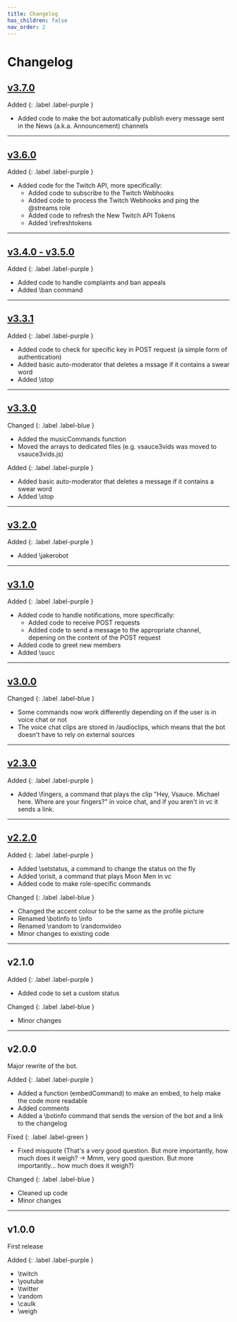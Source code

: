 ```yaml
---
title: Changelog
has_children: false
nav_order: 2
---
```


# Changelog

## [**v3.7.0**](https://github.com/BotSauce/BotSauce/releases/tag/v3.7.0)

Added
{: .label .label-purple }
- Added code to make the bot automatically publish every message sent in the News (a.k.a. Announcement) channels

* * *

## [**v3.6.0**](https://github.com/BotSauce/BotSauce/releases/tag/v3.6.0)

Added
{: .label .label-purple }
- Added code for the Twitch API, more specifically:
  - Added code to subscribe to the Twitch Webhooks
  - Added code to process the Twitch Webhooks and ping the @streams role
  - Added code to refresh the New Twitch API Tokens
  - Added \refreshtokens

* * *

## [**v3.4.0 - v3.5.0**](https://github.com/BotSauce/BotSauce/releases/tag/v3.5)

Added
{: .label .label-purple }
- Added code to handle complaints and ban appeals
- Added \ban command

* * *

## [**v3.3.1**](https://github.com/BotSauce/BotSauce/releases/tag/v3.3.1)

Added
{: .label .label-purple }
- Added code to check for specific key in POST request (a simple form of authentication)
- Added basic auto-moderator that deletes a mssage if it contains a swear word
- Added \stop

* * *

## [**v3.3.0**](https://github.com/BotSauce/BotSauce/releases/tag/v3.3.0)

Changed
{: .label .label-blue }
- Added the musicCommands function
- Moved the arrays to dedicated files (e.g. vsauce3vids was moved to vsauce3vids.js)

Added
{: .label .label-purple }
- Added basic auto-moderator that deletes a message if it contains a swear word
- Added \stop

* * *

## [**v3.2.0**](https://github.com/BotSauce/BotSauce/releases/tag/v3.2.0)

Added
{: .label .label-purple }
- Added \jakerobot

* * *

## [**v3.1.0**](https://github.com/BotSauce/BotSauce/releases/tag/v3.1.0)

Added
{: .label .label-purple }
- Added code to handle notifications, more specifically:
  - Added code to receive POST requests
  - Added code to send a message to the appropriate channel, depening on the content of the POST request
- Added code to greet new members
- Added \succ

* * *

## [**v3.0.0**](https://github.com/BotSauce/BotSauce/releases/tag/v3.0.0)

Changed
{: .label .label-blue }
- Some commands now work differently depending on if the user is in voice chat or not
- The voice chat clips are stored in /audioclips, which means that the bot doesn't have to rely on external sources

* * *

## [**v2.3.0**](https://github.com/BotSauce/BotSauce/releases/tag/v2.3.0)

Added
{: .label .label-purple }
- Added \fingers, a command that plays the clip "Hey, Vsauce. Michael here. Where are your fingers?" in voice chat, and if you aren't in vc it sends a link.

* * *

## [**v2.2.0**](https://github.com/BotSauce/BotSauce/releases/tag/v2.2.0)

Added
{: .label .label-purple }
- Added \setstatus, a command to change the status on the fly
- Added \orisit, a command that plays Moon Men in vc
- Added code to make role-specific commands

Changed
{: .label .label-blue }
- Changed the accent colour to be the same as the profile picture
- Renamed \botinfo to \info
- Renamed \random to \randomvideo
- Minor changes to existing code

* * *

## **v2.1.0**

Added
{: .label .label-purple }
- Added code to set a custom status

Changed
{: .label .label-blue }
- Minor changes

* * *

## **v2.0.0**

Major rewrite of the bot.

Added
{: .label .label-purple }
- Added a function (embedCommand) to make an embed, to help make the code more readable
- Added comments
- Added a \botinfo command that sends the version of the bot and a link to the changelog

Fixed
{: .label .label-green }
- Fixed misquote (That's a very good question. But more importantly, how much does it weigh? -> Mmm, very good question. But more importantly... how much does it weigh?)

Changed
{: .label .label-blue }
- Cleaned up code
- Minor changes

* * *

## **v1.0.0**
First release

Added
{: .label .label-purple }
- \twitch
- \youtube
- \twitter
- \random
- \caulk
- \weigh
